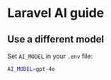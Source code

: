 # Laravel AI guide

## Use a different model
Set `AI_MODEL` in your `.env` file:
```bash
AI_MODEL=gpt-4o
```
